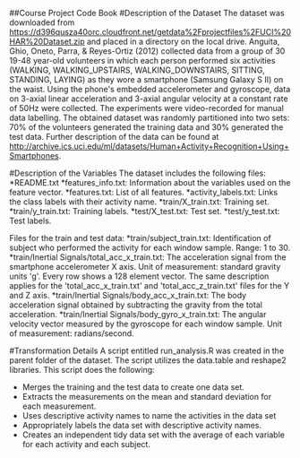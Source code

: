 ##Course Project Code Book
#Description of the Dataset
The dataset was downloaded from https://d396qusza40orc.cloudfront.net/getdata%2Fprojectfiles%2FUCI%20HAR%20Dataset.zip and placed
in a directory on the local drive. 
Anguita, Ghio, Oneto, Parra, & Reyes-Ortiz (2012) collected data from a group of 30 19-48 year-old volunteers in which each person performed six activities
(WALKING, WALKING_UPSTAIRS, WALKING_DOWNSTAIRS, SITTING, STANDING, LAYING) as they wore a smartphone (Samsung Galaxy S II) on the waist. 
Using the phone's embedded accelerometer and gyroscope,  data on 3-axial linear acceleration and 3-axial angular velocity at 
a constant rate of 50Hz were collected. The experiments were video-recorded for manual data labelling. The obtained dataset was 
randomly partitioned into two sets: 70% of the volunteers generated the training data and 30% generated the test data. Further description of the data
can be found at http://archive.ics.uci.edu/ml/datasets/Human+Activity+Recognition+Using+Smartphones.

#Description of the Variables
The dataset includes the following files:
*README.txt
*features_info.txt: Information about the variables used on the feature vector.
*features.txt: List of all features.
*activity_labels.txt: Links the class labels with their activity name.
*train/X_train.txt: Training set.
*train/y_train.txt: Training labels.
*test/X_test.txt: Test set.
*test/y_test.txt: Test labels.

Files for the train and test data:
*train/subject_train.txt: Identification of subject who performed the activity for each window sample. Range: 1 to 30.
*train/Inertial Signals/total_acc_x_train.txt: The acceleration signal from the smartphone accelerometer X axis. Unit of measurement: standard gravity units 'g'. 
Every row shows a 128 element vector. 
The same description applies for the 'total_acc_x_train.txt' and 'total_acc_z_train.txt' files for the Y and Z axis.
*train/Inertial Signals/body_acc_x_train.txt: The body acceleration signal obtained by subtracting the gravity from the total acceleration.
*train/Inertial Signals/body_gyro_x_train.txt: The angular velocity vector measured by the gyroscope for each window sample. Unit of measurement: radians/second.

#Transformation Details
A script entitled run_analysis.R was created in the parent folder of the dataset.  The script utilizes the data.table and reshape2 libraries.
This script does the following:
* Merges the training and the test data to create one data set.
* Extracts the measurements on the mean and standard deviation for each measurement.
* Uses descriptive activity names to name the activities in the data set
* Appropriately labels the data set with descriptive activity names.
* Creates an independent tidy data set with the average of each variable for each activity and each subject.

